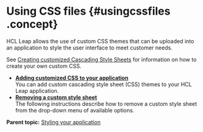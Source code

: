 # Using CSS files {#usingcssfiles .concept}

HCL Leap allows the use of custom CSS themes that can be uploaded into an application to style the user interface to meet customer needs.

See [Creating customized Cascading Style Sheets](ref_customized_css.md) for information on how to create your own custom CSS.

-   **[Adding customized CSS to your application](ex_adding_ccs.md)**  
You can add custom cascading style sheet \(CSS\) themes to your HCL Leap application.
-   **[Removing a custom style sheet](ex_removing_a_css.md)**  
The following instructions describe how to remove a custom style sheet from the drop-down menu of available options.

**Parent topic:** [Styling your application](st_style_application.md)

